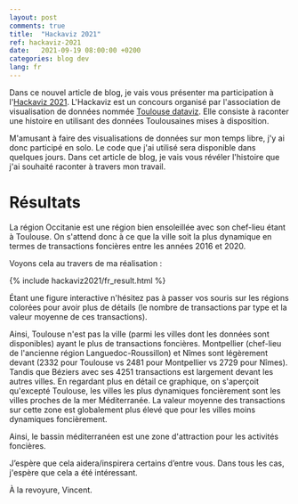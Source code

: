 ```yaml
---
layout: post
comments: true
title:  "Hackaviz 2021"
ref: hackaviz-2021
date:   2021-09-19 08:00:00 +0200
categories: blog dev
lang: fr
---
```


Dans ce nouvel article de blog, je vais vous présenter ma participation à l'[Hackaviz 2021](https://github.com/ToulouseDataViz/Hackaviz2021).
L'Hackaviz est un concours organisé par l'association de visualisation de données nommée [Toulouse dataviz](http://toulouse-dataviz.fr/). Elle consiste à raconter une histoire en utilisant des données Toulousaines mises à disposition.

M'amusant à faire des visualisations de données sur mon temps libre, j'y ai donc participé en solo.
Le code que j'ai utilisé sera disponible dans quelques jours.
Dans cet article de blog, je vais vous révéler l'histoire que j'ai souhaité raconter à travers mon travail.

# Résultats

La région Occitanie est une région bien ensoleillée avec son chef-lieu étant à Toulouse.
On s'attend donc à ce que la ville soit la plus dynamique en termes de transactions foncières entre les années 2016 et 2020.

Voyons cela au travers de ma réalisation :

{% include hackaviz2021/fr_result.html %}

Étant une figure interactive n'hésitez pas à passer vos souris sur les régions colorées pour avoir plus de détails (le nombre de transactions par type et la valeur moyenne de ces transactions).

Ainsi, Toulouse n'est pas la ville (parmi les villes dont les données sont disponibles) ayant le plus de transactions foncières. Montpellier (chef-lieu de l'ancienne région Languedoc-Roussillon) et Nîmes sont légèrement devant (2332 pour Toulouse vs 2481 pour Montpellier vs 2729 pour Nîmes). Tandis que Béziers avec ses 4251 transactions est largement devant les autres villes.
En regardant plus en détail ce graphique, on s'aperçoit qu'excepté Toulouse, les villes les plus dynamiques foncièrement sont les villes proches de la mer Méditerranée. La valeur moyenne des transactions sur cette zone est globalement plus élevé que pour les villes moins dynamiques foncièrement.

Ainsi, le bassin méditerranéen est une zone d'attraction pour les activités foncières.


J’espère que cela aidera/inspirera certains d’entre vous.
Dans tous les cas, j'espère que cela a été intéressant.

À la revoyure, Vincent.
